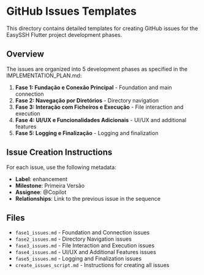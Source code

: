 # GitHub Issues Templates

This directory contains detailed templates for creating GitHub issues for the EasySSH Flutter project development phases.

## Overview

The issues are organized into 5 development phases as specified in the IMPLEMENTATION_PLAN.md:

1. **Fase 1: Fundação e Conexão Principal** - Foundation and main connection
2. **Fase 2: Navegação por Diretórios** - Directory navigation  
3. **Fase 3: Interação com Ficheiros e Execução** - File interaction and execution
4. **Fase 4: UI/UX e Funcionalidades Adicionais** - UI/UX and additional features
5. **Fase 5: Logging e Finalização** - Logging and finalization

## Issue Creation Instructions

For each issue, use the following metadata:
- **Label**: enhancement
- **Milestone**: Primeira Versão
- **Assignee**: @Copilot
- **Relationships**: Link to the previous issue in the sequence

## Files

- `fase1_issues.md` - Foundation and Connection issues
- `fase2_issues.md` - Directory Navigation issues  
- `fase3_issues.md` - File Interaction and Execution issues
- `fase4_issues.md` - UI/UX and Additional Features issues
- `fase5_issues.md` - Logging and Finalization issues
- `create_issues_script.md` - Instructions for creating all issues